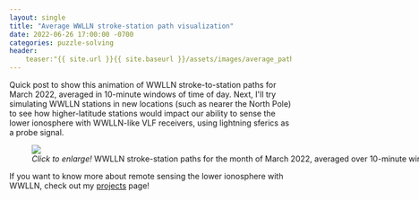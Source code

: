```yaml
---
layout: single
title: "Average WWLLN stroke-station path visualization"
date: 2022-06-26 17:00:00 -0700
categories: puzzle-solving
header:
    teaser:"{{ site.url }}{{ site.baseurl }}/assets/images/average_paths_202203_smaller.gif"
---
```


Quick post to show this animation of WWLLN stroke-to-station paths for March 2022, averaged in 10-minute windows of time of day.  Next, I'll try simulating WWLLN stations in new locations (such as nearer the North Pole) to see how higher-latitude stations would impact our ability to sense the lower ionosphere with WWLLN-like VLF receivers, using lightning sferics as a probe signal.

<figure class="single" style="width: 800px" class="align-center">
    <a href="{{ site.url }}{{ site.baseurl }}/assets/images/average_paths_202203_smaller.gif"><img src="{{ site.url }}{{ site.baseurl }}/assets/images/average_paths_202203_smaller.gif"></a>
    <figcaption><i>Click to enlarge!</i> WWLLN stroke-station paths for the month of March 2022, averaged over 10-minute windows in UT. </figcaption>
</figure>

If you want to know more about remote sensing the lower ionosphere with WWLLN, check out my [projects](/projects) page!
